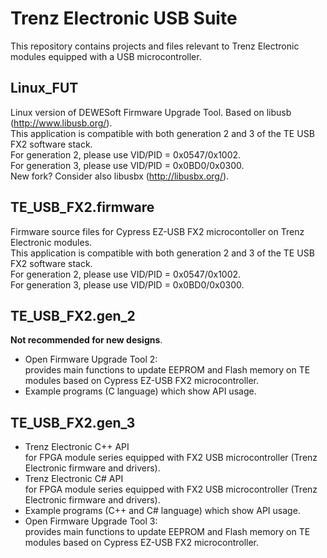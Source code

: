 ﻿# Trenz Electronic USB Suite
This repository contains projects and files relevant to Trenz Electronic modules equipped with a USB microcontroller.

## Linux_FUT
Linux version of DEWESoft Firmware Upgrade Tool. Based on libusb (http://www.libusb.org/).<br />
This application is compatible with both generation 2 and 3 of the TE USB FX2 software stack. <br /> 
For generation 2, please use VID/PID = 0x0547/0x1002. <br />
For generation 3, please use VID/PID = 0x0BD0/0x0300. <br />
New fork? Consider also libusbx (http://libusbx.org/).

## TE_USB_FX2.firmware
Firmware source files for Cypress EZ-USB FX2 microcontoller on Trenz Electronic modules. <br />
This application is compatible with both generation 2 and 3 of the TE USB FX2 software stack. <br />
For generation 2, please use VID/PID = 0x0547/0x1002. <br />
For generation 3, please use VID/PID = 0x0BD0/0x0300.

## TE_USB_FX2.gen_2<br />
**Not recommended for new designs**.<br />
- Open Firmware Upgrade Tool 2:<br />
  provides main functions to update EEPROM and Flash memory on TE modules based on Cypress EZ-USB FX2 microcontroller.
- Example programs (C language) which show API usage.

## TE_USB_FX2.gen_3
- Trenz Electronic C++ API<br />
  for FPGA module series equipped with FX2 USB microcontroller (Trenz Electronic firmware and drivers).
- Trenz Electronic C#  API<br />
  for FPGA module series equipped with FX2 USB microcontroller (Trenz Electronic firmware and drivers).
- Example programs (C++ and C# language) which show API usage.
- Open Firmware Upgrade Tool 3:<br />
  provides main functions to update EEPROM and Flash memory on TE modules based on Cypress EZ-USB FX2 microcontroller.
